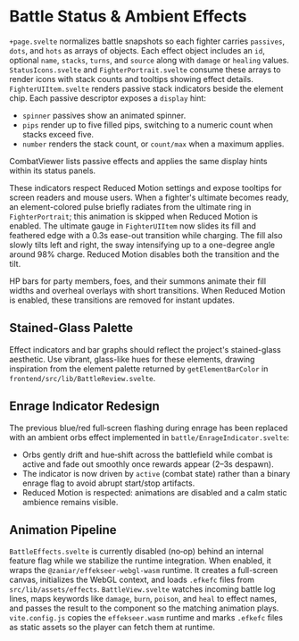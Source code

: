 # Battle Status & Ambient Effects

`+page.svelte` normalizes battle snapshots so each fighter carries
`passives`, `dots`, and `hots` as arrays of objects. Each effect object
includes an `id`, optional `name`, `stacks`, `turns`, and `source` along
with `damage` or `healing` values. `StatusIcons.svelte` and
`FighterPortrait.svelte` consume these arrays to render icons with stack
counts and tooltips showing effect details. `FighterUIItem.svelte`
renders passive stack indicators beside the element chip. Each passive
descriptor exposes a `display` hint:

- `spinner` passives show an animated spinner.
- `pips` render up to five filled pips, switching to a numeric count when stacks exceed five.
- `number` renders the stack count, or `count/max` when a maximum applies.

CombatViewer lists passive effects and applies the same display hints within its status panels.

These indicators respect Reduced Motion settings and expose
tooltips for screen readers and mouse users. When a fighter's ultimate
becomes ready, an element-colored pulse briefly radiates from the
ultimate ring in `FighterPortrait`; this animation is skipped when
Reduced Motion is enabled. The ultimate gauge in `FighterUIItem` now
slides its fill and feathered edge with a 0.3s ease-out transition
while charging. The fill also slowly tilts left and right, the sway
intensifying up to a one-degree angle around 98% charge. Reduced Motion
disables both the transition and the tilt.

HP bars for party members, foes, and their summons animate their fill widths
and overheal overlays with short transitions. When Reduced Motion is enabled,
these transitions are removed for instant updates.

## Stained-Glass Palette

Effect indicators and bar graphs should reflect the project's stained-glass
aesthetic. Use vibrant, glass-like hues for these elements, drawing inspiration
from the element palette returned by `getElementBarColor` in
`frontend/src/lib/BattleReview.svelte`.

## Enrage Indicator Redesign

The previous blue/red full‑screen flashing during enrage has been replaced
with an ambient orbs effect implemented in `battle/EnrageIndicator.svelte`:

- Orbs gently drift and hue‑shift across the battlefield while combat is
  active and fade out smoothly once rewards appear (2–3s despawn).
- The indicator is now driven by `active` (combat state) rather than a binary
  enrage flag to avoid abrupt start/stop artifacts.
- Reduced Motion is respected: animations are disabled and a calm static
  ambience remains visible.

## Animation Pipeline

`BattleEffects.svelte` is currently disabled (no‑op) behind an internal
feature flag while we stabilize the runtime integration. When enabled, it
wraps the `@zaniar/effekseer-webgl-wasm` runtime. It creates a full-screen
canvas, initializes the WebGL context, and loads `.efkefc` files from
`src/lib/assets/effects`. `BattleView.svelte`
watches incoming battle log lines, maps keywords like `damage`, `burn`,
`poison`, and `heal` to effect names, and passes the result to the
component so the matching animation plays. `vite.config.js` copies the
`effekseer.wasm` runtime and marks `.efkefc` files as static assets so the
player can fetch them at runtime.

